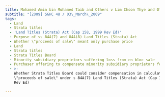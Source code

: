 ```yaml
---
title: Mohamed Amin bin Mohamed Taib and Others v Lim Choon Thye and Others
subtitle: "[2009] SGHC 48 / 03\_March\_2009"
tags:
  - Land
  - Strata titles
  - 'Land Titles (Strata) Act (Cap 158, 1999 Rev Ed)'
  - Purpose of ss 84A(7) and 84A(8) Land Titles (Strata) Act
  - Whether \"proceeds of sale\" meant only purchase price
  - Land
  - Strata titles
  - Strata Titles Board
  - Minority subsidiary proprietors suffering loss from en bloc sale
  - Purchaser offering to compensate minority subsidiary proprietors for loss
  - >-
    Whether Strata Titles Board could consider compensation in calculating
    \"proceeds of sale\" under s 84A(7) Land Titles (Strata) Act (Cap 158, 1999
    Rev Ed)

---
```


